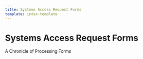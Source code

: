 ```yaml
---
title: Systems Access Request Forms
template: index-template
---
```

# Systems Access Request Forms

A﻿ Chronicle of Processing Forms